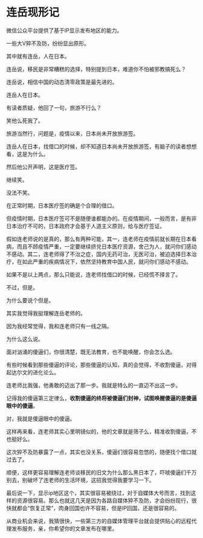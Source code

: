 # 连岳现形记

微信公众平台提供了基于IP显示发布地区的能力。


一些大V猝不及防，纷纷显出原形。


其中就有连岳，人在日本。


连岳说，移民是非常糟糕的选择，特别提到日本，难道你不怕被邪教搞死么？


连岳说，相信中国的动态清零政策是最先进的。


连岳人在日本。


有读者质疑，他回了一句，旅游不行么？


笑他么死我了。


旅游当然行，问题是，疫情以来，日本尚未开放旅游签。


连岳人在日本，找借口的时候，却不知道日本尚未开放旅游签，有脑子的读者想想看，这是为什么。


然后他公开声明，这是医疗签。


继续笑。


没法不笑。


在正常时期，日本医疗签的确是个合理的借口。


但疫情时期，日本医疗签可不是随便谁都能办的。在疫情期间，一般而言，是有非日本治疗不可的，日本政府才会基于人道主义原则，给与医疗签证。


假如连老师说的是真的，那么有两种可能，其一，连老师在疫情前就长期在日本看病，而且不顾疫情严重，一定要继续挤兑日本医疗资源，舍己为人，就问你们感动不感动。其二，连老师得了不治之症，国内无药可治，无医可治，被迫选择日本治疗，在如此严重的疾病情况下，依然坚持教育中国人民，就问你们感动不感动。


如果不是以上两点，那么只能说，连老师找借口的时候，已经慌不择言了。


不过，但是。


为什么要说个但是。


其实我觉得我挺理解连岳老师的。


因为我经常觉得，我和连老师只有一线之隔。


为什么这么说。


面对汹涌的傻逼们，你很清楚，既无法教育，也不能唤醒，你会怎么选。


有些时候看到那些傻逼的评论，那些傻逼的认知，真的会觉得，不收割傻逼，对得起达尔文的进化论么。


连老师比我强，他勇敢的迈出了那一步。我就是特么的一直迈不出这一步。


记得我的傻逼第三定律么，**收割傻逼的终将被傻逼们封神，试图唤醒傻逼的是傻逼眼中的傻逼**。


对，我就是傻逼眼中的傻逼。


这样再来看，连老师其实心里明镜似的，他的文章就是筛子么，精准收割傻逼，不也挺好么。


这次猝不及防暴露了一点，其实也没关系，傻逼们很容易忽悠的，随便找个借口就过去了。


顺便，这样更容易理解连老师谈移民的旧文为什么那么黑日本了，吓唬傻逼们千万别去，别破坏了连老师的生活环境，这招我觉得我要学习一下。

最后说一下，显示ip地区这个，其实很容易被绕过，对于自媒体大号而言，找到这样的资源很容易。那么也就这几天是因为各路自媒体猝不及防，才会纷纷现行，很快就都会“恢复正常”，肉身回国也许不容易，但是IP回国，还是很容易的。


从商业机会来说，我猜很快，一些第三方的自媒体管理平台就会提供贴心的远程代理发布服务，亲，你希望你的文章发布在哪里。